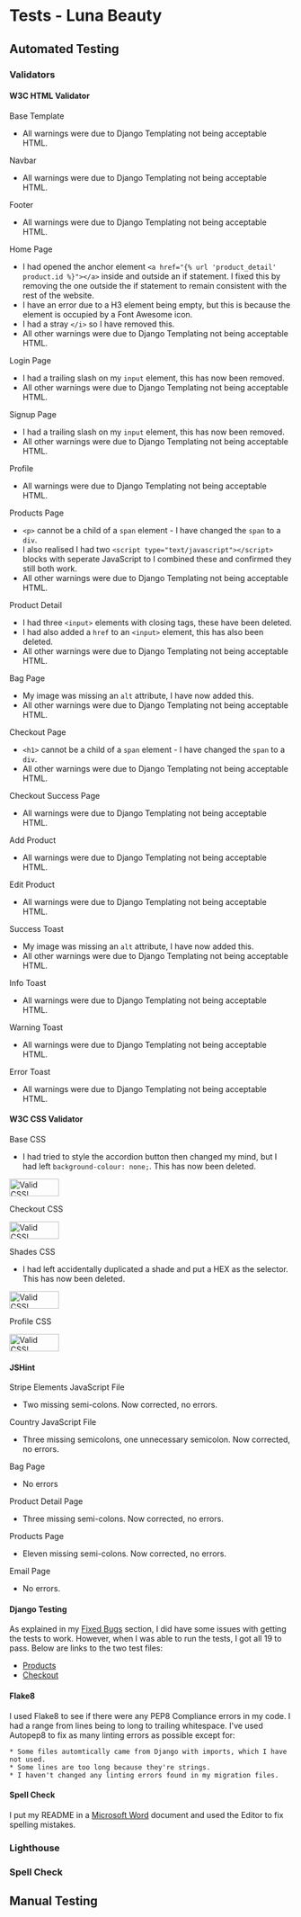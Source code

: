 # Tests - Luna Beauty

## Automated Testing

### Validators

#### W3C HTML Validator

Base Template
* All warnings were due to Django Templating not being acceptable HTML.

Navbar
* All warnings were due to Django Templating not being acceptable HTML.

Footer
* All warnings were due to Django Templating not being acceptable HTML.

Home Page
* I had opened the anchor element `<a href="{% url 'product_detail' product.id %}"></a>` inside and outside an if statement. I fixed this by removing the one outside the if statement to remain consistent with the rest of the website.
* I have an error due to a H3 element being empty, but this is because the element is occupied by a Font Awesome icon.
* I had a stray `</i>` so I have removed this.
* All other warnings were due to Django Templating not being acceptable HTML.

Login Page
* I had a trailing slash on my `input` element, this has now been removed.
* All other warnings were due to Django Templating not being acceptable HTML.

Signup Page
* I had a trailing slash on my `input` element, this has now been removed.
* All other warnings were due to Django Templating not being acceptable HTML.

Profile
* All warnings were due to Django Templating not being acceptable HTML.

Products Page
* `<p>` cannot be a child of a `span` element - I have changed the `span` to a `div`.
* I also realised I had two `<script type="text/javascript"></script>` blocks with seperate JavaScript to I combined these and confirmed they still both work.
* All other warnings were due to Django Templating not being acceptable HTML.

Product Detail
* I had three `<input>` elements with closing tags, these have been deleted.
* I had also added a `href` to an `<input>` element, this has also been deleted.
* All other warnings were due to Django Templating not being acceptable HTML.

Bag Page
* My image was missing an `alt` attribute, I have now added this.
* All other warnings were due to Django Templating not being acceptable HTML.

Checkout Page
* `<h1>` cannot be a child of a `span` element - I have changed the `span` to a `div`.
* All other warnings were due to Django Templating not being acceptable HTML.

Checkout Success Page
* All warnings were due to Django Templating not being acceptable HTML.

Add Product
* All warnings were due to Django Templating not being acceptable HTML.

Edit Product
* All warnings were due to Django Templating not being acceptable HTML.

Success Toast
* My image was missing an `alt` attribute, I have now added this.
* All other warnings were due to Django Templating not being acceptable HTML.

Info Toast
* All warnings were due to Django Templating not being acceptable HTML.

Warning Toast
* All warnings were due to Django Templating not being acceptable HTML.

Error Toast
* All warnings were due to Django Templating not being acceptable HTML.

#### W3C CSS Validator

Base CSS
* I had tried to style the accordion button then changed my mind, but I had left `background-colour: none;`. This has now been deleted.

<a href="http://jigsaw.w3.org/css-validator/check/referer">
    <img style="border:0;width:88px;height:31px"
        src="http://jigsaw.w3.org/css-validator/images/vcss-blue"
        alt="Valid CSS!" />
    </a>
</p>

Checkout CSS
<p>
<a href="http://jigsaw.w3.org/css-validator/check/referer">
    <img style="border:0;width:88px;height:31px"
        src="http://jigsaw.w3.org/css-validator/images/vcss-blue"
        alt="Valid CSS!" />
    </a>
</p>

Shades CSS
* I had left accidentally duplicated a shade and put a HEX as the selector. This has now been deleted.
<p>
<a href="http://jigsaw.w3.org/css-validator/check/referer">
    <img style="border:0;width:88px;height:31px"
        src="http://jigsaw.w3.org/css-validator/images/vcss-blue"
        alt="Valid CSS!" />
    </a>
</p>

Profile CSS
<p>
<a href="http://jigsaw.w3.org/css-validator/check/referer">
    <img style="border:0;width:88px;height:31px"
        src="http://jigsaw.w3.org/css-validator/images/vcss-blue"
        alt="Valid CSS!" />
    </a>
</p>

#### JSHint

Stripe Elements JavaScript File
* Two missing semi-colons. Now corrected, no errors.

Country JavaScript File
* Three missing semicolons, one unnecessary semicolon. Now corrected, no errors.

Bag Page
* No errors

Product Detail Page
* Three missing semi-colons. Now corrected, no errors.

Products Page
* Eleven missing semi-colons. Now corrected, no errors.

Email Page
* No errors.

#### Django Testing

As explained in my [Fixed Bugs](https://github.com/lilli-mcnally/luna-beauty?tab=readme-ov-file#django-testing) section, I did have some issues with getting the tests to work. However, when I was able to run the tests, I got all 19 to pass. Below are links to the two test files:

* [Products](./products/tests.py)
* [Checkout](./checkout/tests.py)

#### Flake8

I used Flake8 to see if there were any PEP8 Compliance errors in my code. I had a range from lines being to long to trailing whitespace. I've used Autopep8 to fix as many linting errors as possible except for:

    * Some files automtically came from Django with imports, which I have not used.
    * Some lines are too long because they're strings.
    * I haven't changed any linting errors found in my migration files.

#### Spell Check

I put my README in a [Microsoft Word](https://www.microsoft.com/en/microsoft-365/word?market=af) document and used the Editor to fix spelling mistakes.

### Lighthouse

### Spell Check

## Manual Testing
